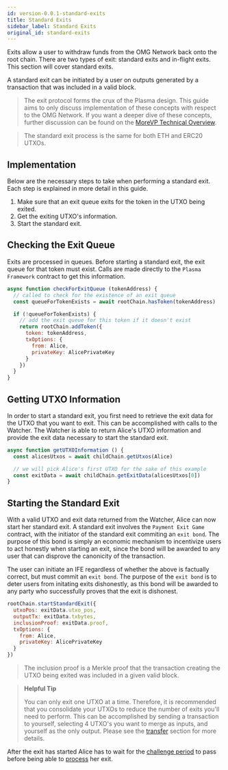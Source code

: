 ```yaml
---
id: version-0.0.1-standard-exits
title: Standard Exits
sidebar_label: Standard Exits
original_id: standard-exits
---
```


Exits allow a user to withdraw funds from the OMG Network back onto the root chain. There are two types of exit: standard exits and in-flight exits. This section will cover standard exits.

A standard exit can be initiated by a user on outputs generated by a transaction that was included in a valid block.

> The exit protocol forms the crux of the Plasma design. This guide aims to only discuss implementation of these concepts with respect to the OMG Network. If you want a deeper dive of these concepts, further discussion can be found on the [MoreVP Technical Overview](morevp-technical-overview).

> The standard exit process is the same for both ETH and ERC20 UTXOs.

## Implementation

Below are the necessary steps to take when performing a standard exit. Each step is explained in more detail in this guide.

1. Make sure that an exit queue exits for the token in the UTXO being exited.
2. Get the exiting UTXO's information.
3. Start the standard exit.

## Checking the Exit Queue

Exits are processed in queues. Before starting a standard exit, the exit queue for that token must exist. Calls are made directly to the `Plasma Framework` contract to get this information.

```js
async function checkForExitQueue (tokenAddress) {
  // called to check for the existence of an exit queue
  const queueForTokenExists = await rootChain.hasToken(tokenAddress)

  if (!queueForTokenExists) {
    // add the exit queue for this token if it doesn't exist
    return rootChain.addToken({
      token: tokenAddress,
      txOptions: {
        from: Alice,
        privateKey: AlicePrivateKey
      }
    })
  }
}
```

## Getting UTXO Information

In order to start a standard exit, you first need to retrieve the exit data for the UTXO that you want to exit. This can be accomplished with calls to the Watcher. The Watcher is able to return Alice's UTXO information and provide the exit data necessary to start the standard exit.

```js
async function getUTXOInformation () {
  const alicesUtxos = await childChain.getUtxos(Alice)

  // we will pick Alice's first UTXO for the sake of this example
  const exitData = await childChain.getExitData(alicesUtxos[0])
}
```

## Starting the Standard Exit

With a valid UTXO and exit data returned from the Watcher, Alice can now start her standard exit. A standard exit involves the `Payment Exit Game` contract, with the initiator of the standard exit commiting an `exit bond`. The purpose of this bond is simply an economic mechanism to incentivize users to act honestly when starting an exit, since the bond will be awarded to any user that can disprove the canonicity of the transaction.

The user can initiate an IFE regardless of whether the above is factually correct, but must commit an `exit bond`. The purpose of the `exit bond` is to deter users from initating exits dishonestly, as this bond will be awarded to any party who successfully proves that the exit is dishonest.

```js
rootChain.startStandardExit({
  utxoPos: exitData.utxo_pos,
  outputTx: exitData.txbytes,
  inclusionProof: exitData.proof,
  txOptions: {
    from: Alice,
    privateKey: AlicePrivateKey
  }
})
```

> The inclusion proof is a Merkle proof that the transaction creating the UTXO being exited was included in a given valid block.



> **Helpful Tip**
>
> You can only exit one UTXO at a time. Therefore, it is recommended that you consolidate your UTXOs to reduce the number of exits you'll need to perform. This can be accomplished by sending a transaction to yourself, selecting 4 UTXO's you want to merge as inputs, and yourself as the only output. Please see the [transfer](transfers) section for more details.

After the exit has started Alice has to wait for the [challenge period](challenge-period) to pass before being able to [process](process-exits) her exit.
